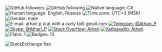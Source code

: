 ![GitHub followers](https://img.shields.io/github/followers/Athari)
![GitHub following](https://img.shields.io/badge/dynamic/json?color=informational&label=following&query=%24.following&url=https%3A%2F%2Fapi.github.com%2Fusers%2FAthari)
![Native language: C#](https://img.shields.io/badge/native_language-c%23-success)
![Human language: English, Russian](https://img.shields.io/badge/human_language-english,_russian-success)
![Time zone: UTC+3 (MSK)](https://img.shields.io/badge/time_zone-utc+3_(msk)-warning)
![Gender: male](https://img.shields.io/badge/gender-male-inactive)
<br>
![E-mail: athari.p (cat with a curly tail) gmail.com](https://img.shields.io/badge/e--mail-athari.p%20(cat%20with%20a%20curly%20tail)%20gmail.com-success "Replace '(cat with a curly tail)' with @ symbol")
[![Telegram: @Athari_P](https://img.shields.io/badge/telegram-@athari__p-success)](https://t.me/athari_p "Telegram instant messenger: Athari_P")
[![Skype: @Athari_P](https://img.shields.io/badge/skype-@athari__p-success)](skype:athari_p?chat "Skype instant messenger: Athari_P")
[![Stack Overflow: Athari](https://img.shields.io/badge/stack_overflow-athari-%2377f)](https://stackoverflow.com/users/293099 "Profile on StackOverflow: Athari")
[![Хабрахабр: Athari](https://img.shields.io/badge/хабр-athari-%2377f)](https://habr.com/users/athari/ "Профиль на Хабрахабре: Athari")
<br>
![Flairs: 1](https://img.shields.io/badge/flairs-1-inactive)
![Badges: 13](https://img.shields.io/badge/badges-13-inactive)

![StackExchange flair](https://stackexchange.com/users/flair/110819.png "Total reputation on Stack Overflow and related websites and the list of these websites")
